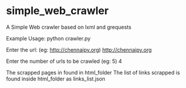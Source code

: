 # simple_web_crawler
A Simple Web crawler based on lxml and grequests

Example Usage:
python crawler.py

Enter the url: (eg: http://chennaipy.org)
http://chennaipy.org

Enter the number of urls to be crawled (eg: 5)
4

The scrapped pages in found in html_folder
The list of links scrapped is found inside html_folder as links_list.json

